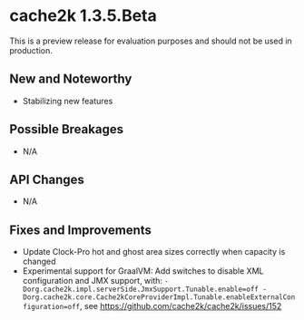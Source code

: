 # cache2k 1.3.5.Beta

This is a preview release for evaluation purposes and should not be used in production.

## New and Noteworthy

- Stabilizing new features

## Possible Breakages

- N/A

## API Changes 

- N/A

## Fixes and Improvements

- Update Clock-Pro hot and ghost area sizes correctly when capacity is changed
- Experimental support for GraalVM: Add switches to disable XML configuration and JMX support, with: 
  `-Dorg.cache2k.impl.serverSide.JmxSupport.Tunable.enable=off -Dorg.cache2k.core.Cache2kCoreProviderImpl.Tunable.enableExternalConfiguration=off`, see https://github.com/cache2k/cache2k/issues/152